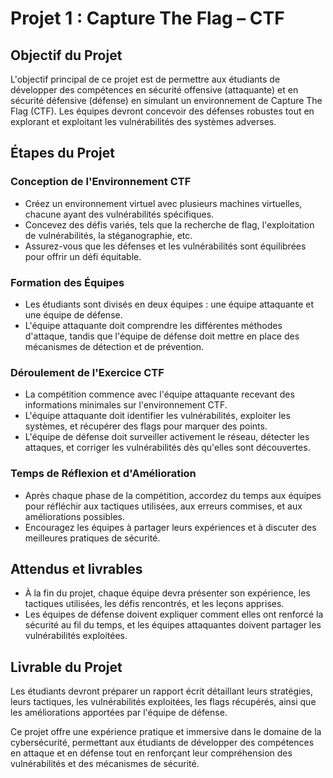 # Projet 1 : Capture The Flag – CTF

## Objectif du Projet
L'objectif principal de ce projet est de permettre aux étudiants de développer des compétences en sécurité offensive (attaquante) et en sécurité défensive (défense) en simulant un environnement de Capture The Flag (CTF). Les équipes devront concevoir des défenses robustes tout en explorant et exploitant les vulnérabilités des systèmes adverses.

## Étapes du Projet

### Conception de l'Environnement CTF
- Créez un environnement virtuel avec plusieurs machines virtuelles, chacune ayant des vulnérabilités spécifiques.
- Concevez des défis variés, tels que la recherche de flag, l'exploitation de vulnérabilités, la stéganographie, etc.
- Assurez-vous que les défenses et les vulnérabilités sont équilibrées pour offrir un défi équitable.

### Formation des Équipes
- Les étudiants sont divisés en deux équipes : une équipe attaquante et une équipe de défense.
- L'équipe attaquante doit comprendre les différentes méthodes d'attaque, tandis que l'équipe de défense doit mettre en place des mécanismes de détection et de prévention.

### Déroulement de l'Exercice CTF
- La compétition commence avec l'équipe attaquante recevant des informations minimales sur l'environnement CTF.
- L'équipe attaquante doit identifier les vulnérabilités, exploiter les systèmes, et récupérer des flags pour marquer des points.
- L'équipe de défense doit surveiller activement le réseau, détecter les attaques, et corriger les vulnérabilités dès qu'elles sont découvertes.

### Temps de Réflexion et d'Amélioration
- Après chaque phase de la compétition, accordez du temps aux équipes pour réfléchir aux tactiques utilisées, aux erreurs commises, et aux améliorations possibles.
- Encouragez les équipes à partager leurs expériences et à discuter des meilleures pratiques de sécurité.

## Attendus et livrables
- À la fin du projet, chaque équipe devra présenter son expérience, les tactiques utilisées, les défis rencontrés, et les leçons apprises.
- Les équipes de défense doivent expliquer comment elles ont renforcé la sécurité au fil du temps, et les équipes attaquantes doivent partager les vulnérabilités exploitées.

## Livrable du Projet
Les étudiants devront préparer un rapport écrit détaillant leurs stratégies, leurs tactiques, les vulnérabilités exploitées, les flags récupérés, ainsi que les améliorations apportées par l'équipe de défense.

Ce projet offre une expérience pratique et immersive dans le domaine de la cybersécurité, permettant aux étudiants de développer des compétences en attaque et en défense tout en renforçant leur compréhension des vulnérabilités et des mécanismes de sécurité.
